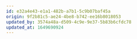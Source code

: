 ```yaml
---
id: e32a4e43-e1a1-482b-a7b1-5c9b07baf45a
origin: 9f2b81c5-ae24-4be8-b742-ee16b8018053
updated_by: 3574a48a-d509-4c9e-9e37-5b83b6cfdc78
updated_at: 1649690924
---
```

